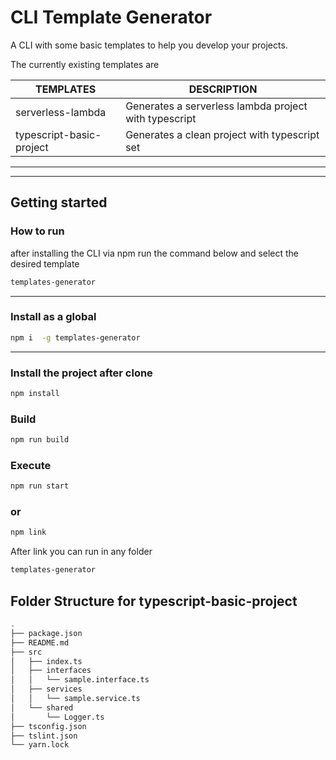 

# CLI Template Generator

A CLI with some basic templates to help you develop your projects.

The currently existing templates are


| TEMPLATES|  DESCRIPTION|
|--|--|
| serverless-lambda  | Generates a serverless lambda project with typescript  |
| typescript-basic-project | Generates a clean project with typescript set |

***
***
## Getting started

### How to run
after installing the CLI via npm run the command below and select the desired template

```sh
templates-generator
```
***

### Install as a global
```sh
npm i  -g templates-generator
```
***
### Install the project after clone

```sh
npm install
```

### Build
```sh
npm run build
```

### Execute
```sh
npm run start
```
### or
```sh
npm link
```

After link you can run in any folder
```sh
templates-generator
```


## Folder Structure for typescript-basic-project

```sh
.
├── package.json
├── README.md
├── src
│   ├── index.ts
│   ├── interfaces
│   │   └── sample.interface.ts
│   ├── services
│   │   └── sample.service.ts
│   └── shared
│       └── Logger.ts
├── tsconfig.json
├── tslint.json
└── yarn.lock

```

